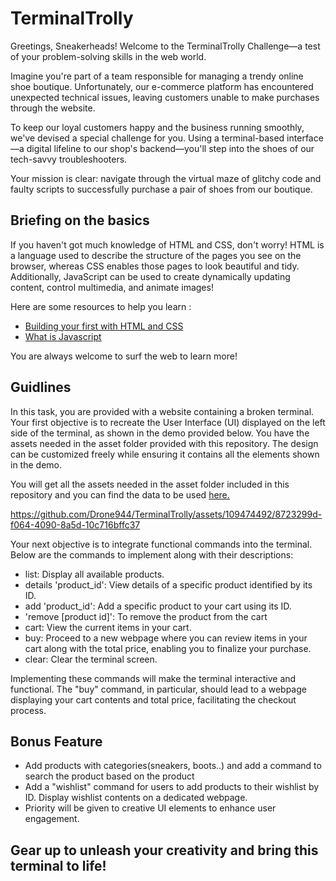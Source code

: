 # TerminalTrolly

Greetings, Sneakerheads! Welcome to the TerminalTrolly Challenge—a test of your problem-solving skills in the web world.

Imagine you're part of a team responsible for managing a trendy online shoe boutique. Unfortunately, our e-commerce platform has encountered unexpected technical issues, leaving customers unable to make purchases through the website.

To keep our loyal customers happy and the business running smoothly, we've devised a special challenge for you. Using a terminal-based interface—a digital lifeline to our shop's backend—you'll step into the shoes of our tech-savvy troubleshooters.

Your mission is clear: navigate through the virtual maze of glitchy code and faulty scripts to successfully purchase a pair of shoes from our boutique.

## Briefing on the basics

If you haven't got much knowledge of HTML and CSS, don't worry! HTML is a language used to describe the structure of the pages you see on the browser, whereas CSS enables those pages to look beautiful and tidy. Additionally, JavaScript can be used to create dynamically updating content, control multimedia, and animate images! 

Here are some resources to help you learn :
- [Building your first with HTML and CSS](https://learn.shayhowe.com/html-css/building-your-first-web-page/)
- [What is Javascript](https://developer.mozilla.org/en-US/docs/Learn/JavaScript/First_steps)

You are always welcome to surf the web to learn more!

## Guidlines

In this task, you are provided with a website containing a broken terminal. Your first objective is to recreate the User Interface (UI) displayed on the left side of the terminal, as shown in the demo provided below. You have the assets needed in the asset folder provided with this repository. The design can be customized freely while ensuring it contains all the elements shown in the demo.

You will get all the assets needed in the asset folder included in this repository and you can find the data to be used [here.](https://docs.google.com/spreadsheets/d/1dAYYM137rHW0y2ACILgFBn-g5tYDa2aDWpWWj6RHBQo/edit?usp=sharing)

https://github.com/Drone944/TerminalTrolly/assets/109474492/8723299d-f064-4090-8a5d-10c716bffc37

Your next objective is to integrate functional commands into the terminal. Below are the commands to implement along with their descriptions:

- list: Display all available products.
- details 'product_id': View details of a specific product identified by its ID.
- add 'product_id': Add a specific product to your cart using its ID.
- 'remove [product id]': To remove the product from the cart
- cart: View the current items in your cart.
- buy: Proceed to a new webpage where you can review items in your cart along with the total price, enabling you to finalize your purchase.
- clear: Clear the terminal screen.

Implementing these commands will make the terminal interactive and functional. The "buy" command, in particular, should lead to a webpage displaying your cart contents and total price, facilitating the checkout process.

## **Bonus Feature**

- Add products with categories(sneakers, boots..) and add a command to search the product based on the product
- Add a "wishlist" command for users to add products to their wishlist by ID. Display wishlist contents on a dedicated webpage.
- Priority will be given to creative UI elements to enhance user engagement.


## Gear up to unleash your creativity and bring this terminal to life!
